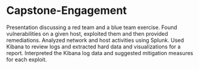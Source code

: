 # Capstone-Engagement
Presentation discussing a red team and a blue team exercise.  Found vulnerabilities on a given host, exploited them and then provided remediations.  Analyzed network and host activities using Splunk. Used Kibana to review logs and extracted hard data and visualizations for a report. Interpreted the Kibana log data and suggested mitigation measures for each exploit. 
